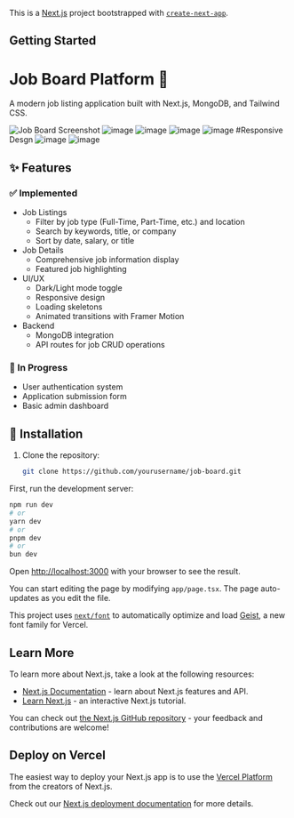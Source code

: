 This is a [Next.js](https://nextjs.org) project bootstrapped with [`create-next-app`](https://nextjs.org/docs/app/api-reference/cli/create-next-app).

## Getting Started


# Job Board Platform 🚀

A modern job listing application built with Next.js, MongoDB, and Tailwind CSS.

![Job Board Screenshot](/public/screenshot.png) <!-- Add your screenshot here -->
![image](https://github.com/user-attachments/assets/6bfaec38-b3b6-4464-acaa-e3ef8158fae9)
![image](https://github.com/user-attachments/assets/6c738c8a-6e5e-4388-9b09-a6cc9f5cacf0)
![image](https://github.com/user-attachments/assets/9ecda793-38e5-4ec9-b417-e4a90bc4c365)
![image](https://github.com/user-attachments/assets/c6576789-2a04-4fed-8d94-3d16ec801914)
#Responsive Desgn
![image](https://github.com/user-attachments/assets/7c7d51a4-974c-44f3-885d-a29b4b126b11)
![image](https://github.com/user-attachments/assets/ef68b083-8505-4540-b5d7-f7b5f19d997d)

## ✨ Features

### ✅ Implemented
- Job Listings
  - Filter by job type (Full-Time, Part-Time, etc.) and location
  - Search by keywords, title, or company
  - Sort by date, salary, or title
- Job Details
  - Comprehensive job information display
  - Featured job highlighting
- UI/UX
  - Dark/Light mode toggle
  - Responsive design
  - Loading skeletons
  - Animated transitions with Framer Motion
- Backend
  - MongoDB integration
  - API routes for job CRUD operations

### 🚧 In Progress
- User authentication system
- Application submission form
- Basic admin dashboard

## 🔧 Installation

1. Clone the repository:
   ```bash
   git clone https://github.com/yourusername/job-board.git

First, run the development server:

```bash
npm run dev
# or
yarn dev
# or
pnpm dev
# or
bun dev
```

Open [http://localhost:3000](http://localhost:3000) with your browser to see the result.

You can start editing the page by modifying `app/page.tsx`. The page auto-updates as you edit the file.

This project uses [`next/font`](https://nextjs.org/docs/app/building-your-application/optimizing/fonts) to automatically optimize and load [Geist](https://vercel.com/font), a new font family for Vercel.

## Learn More

To learn more about Next.js, take a look at the following resources:

- [Next.js Documentation](https://nextjs.org/docs) - learn about Next.js features and API.
- [Learn Next.js](https://nextjs.org/learn) - an interactive Next.js tutorial.

You can check out [the Next.js GitHub repository](https://github.com/vercel/next.js) - your feedback and contributions are welcome!

## Deploy on Vercel

The easiest way to deploy your Next.js app is to use the [Vercel Platform](https://vercel.com/new?utm_medium=default-template&filter=next.js&utm_source=create-next-app&utm_campaign=create-next-app-readme) from the creators of Next.js.

Check out our [Next.js deployment documentation](https://nextjs.org/docs/app/building-your-application/deploying) for more details.
